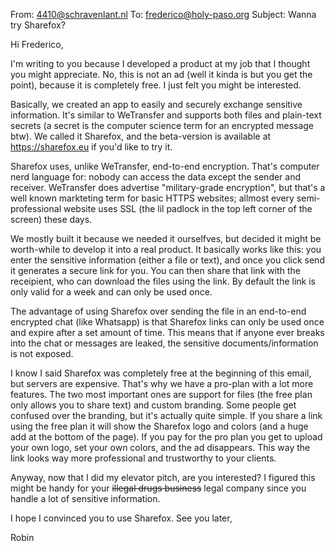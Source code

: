 From: 4410@schravenlant.nl
To: frederico@holy-paso.org
Subject: Wanna try Sharefox?

Hi Frederico,

I'm writing to you because I developed a product at my job that I thought you might appreciate. No, this is not an ad (well it kinda is but you get the point), because it is completely free. I just felt you might be interested.

Basically, we created an app to easily and securely exchange sensitive information. It's similar to WeTransfer and supports both files and plain-text secrets (a secret is the computer science term for an encrypted message btw). We called it Sharefox, and the beta-version is available at https://sharefox.eu if you'd like to try it.

Sharefox uses, unlike WeTransfer, end-to-end encryption. That's computer nerd language for: nobody can access the data except the sender and receiver. WeTransfer does advertise "military-grade encryption", but that's a well known markteting term for basic HTTPS websites; allmost every semi-professional website uses SSL (the lil padlock in the top left corner of the screen) these days.

We mostly built it because we needed it ourselfves, but decided it might be worth-while to develop it into a real product. It basically works like this: you enter the sensitive information (either a file or text), and once you click send it generates a secure link for you. You can then share that link with the receipient, who can download the files using the link. By default the link is only valid for a week and can only be used once. 

The advantage of using Sharefox over sending the file in an end-to-end encrypted chat (like Whatsapp) is that Sharefox links can only be used once and expire after a set amount of time. This means that if anyone ever breaks into the chat or messages are leaked, the sensitive documents/information is not exposed.

I know I said Sharefox was completely free at the beginning of this email, but servers are expensive. That's why we have a pro-plan with a lot more features. The two most important ones are support for files (the free plan only allows you to share text) and custom branding. Some people get confused over the branding, but it's actually quite simple. If you share a link using the free plan it will show the Sharefox logo and colors (and a huge add at the bottom of the page). If you pay for the pro plan you get to upload your own logo, set your own colors, and the ad disappears. This way the link looks way more professional and trustworthy to your clients.

Anyway, now that I did my elevator pitch, are you interested? I figured this might be handy for your ~~illegal drugs business~~ legal company since you handle a lot of sensitive information.

I hope I convinced you to use Sharefox. 
See you later,

Robin

